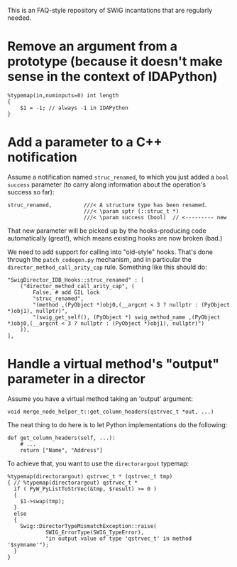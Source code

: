 
This is an FAQ-style repository of SWiG incantations that are
regularly needed.

# Remove an argument from a prototype (because it doesn't make sense in the context of IDAPython)

    %typemap(in,numinputs=0) int length
    {
        $1 = -1; // always -1 in IDAPython
    }

# Add a parameter to a C++ notification

Assume a notification named `struc_renamed`, to which you just
added a `bool success` parameter (to carry along information about the
operation's success so far):

    struc_renamed,          ///< A structure type has been renamed.
                            ///< \param sptr (::struc_t *)
                            ///< \param success (bool)  // <--------- new

That new parameter will be picked up by the hooks-producing code
automatically (great!), which means existing hooks are now broken
(bad.)

We need to add support for calling into "old-style" hooks. That's done
through the `patch_codegen.py` mechanism, and in particular the
`director_method_call_arity_cap` rule. Something like this should do:

    "SwigDirector_IDB_Hooks::struc_renamed" : [
        ("director_method_call_arity_cap", (
            False, # add GIL lock
            "struc_renamed",
            "(method ,(PyObject *)obj0,(__argcnt < 3 ? nullptr : (PyObject *)obj1), nullptr)",
            "(swig_get_self(), (PyObject *) swig_method_name ,(PyObject *)obj0,(__argcnt < 3 ? nullptr : (PyObject *)obj1), nullptr)")
        )),
    ],

# Handle a virtual method's "output" parameter in a director

Assume you have a virtual method taking an 'output' argument:

    void merge_node_helper_t::get_column_headers(qstrvec_t *out, ...)

The neat thing to do here is to let Python implementations do the
following:

    def get_column_headers(self, ...):
        # ...
        return ["Name", "Address"]

To achieve that, you want to use the `directorargout` typemap:

    %typemap(directorargout) qstrvec_t * (qstrvec_t tmp)
    { // %typemap(directorargout) qstrvec_t *
      if ( PyW_PyListToStrVec(&tmp, $result) >= 0 )
      {
        $1->swap(tmp);
      }
      else
      {
        Swig::DirectorTypeMismatchException::raise(
                SWIG_ErrorType(SWIG_TypeError),
                "in output value of type 'qstrvec_t' in method '$symname'");
      }
    }
